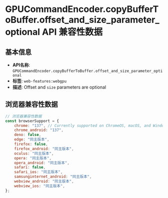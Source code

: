 # GPUCommandEncoder.copyBufferToBuffer.offset_and_size_parameter_optional API 兼容性数据

## 基本信息

- **API名称**: `GPUCommandEncoder.copyBufferToBuffer.offset_and_size_parameter_optional`
- **标签**: `web-features:webgpu`
- **描述**: Offset and `size` parameters are optional

## 浏览器兼容性数据

```javascript
// 浏览器兼容性数据
const browserSupport = {
    chrome: "137", // Currently supported on ChromeOS, macOS, and Windows only.,
    chrome_android: "137",
    deno: false,
    edge: "同主版本",
    firefox: false,
    firefox_android: "同主版本",
    oculus: "同主版本",
    opera: "同主版本",
    opera_android: "同主版本",
    safari: false,
    safari_ios: "同主版本",
    samsunginternet_android: "同主版本",
    webview_android: "同主版本",
    webview_ios: "同主版本",
};

```

